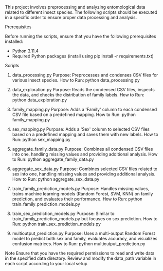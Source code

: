 This project involves preprocessing and analyzing entomological data related to different insect species. The following scripts should be executed in a specific order to ensure proper data processing and analysis.

Prerequisites

Before running the scripts, ensure that you have the following prerequisites installed:

- Python 3.11.4
- Required Python packages (install using pip install -r requirements.txt)

Scripts
1. data_processing.py
   Purpose: Preprocesses and condenses CSV files for various insect species.
   How to Run:
   python data_processing.py

3. data_exploration.py
   Purpose: Reads the condensed CSV files, inspects the data, and checks the distribution of family labels.
   How to Run: python data_exploration.py

4. family_mapping.py
   Purpose: Adds a 'Family' column to each condensed CSV file based on a predefined mapping.
   How to Run: python family_mapping.py

5. sex_mapping.py
   Purpose: Adds a 'Sex' column to selected CSV files based on a predefined mapping and saves them with new labels.
   How to Run: python sex_mapping.py

6. aggregate_family_data.py
   Purpose: Combines all condensed CSV files into one, handling missing values and providing additional analysis.
   How to Run: python aggregate_family_data.py

7. aggregate_sex_data.py
   Purpose: Combines selected CSV files related to sex into one, handling missing values and providing additional analysis.
   How to Run: python aggregate_sex_data.py

8. train_family_prediction_models.py
   Purpose: Handles missing values, trains machine learning models (Random Forest, SVM, KNN) on family prediction, and evaluates their performance.
   How to Run: python train_family_prediction_models.py

9. train_sex_prediction_models.py
   Purpose: Similar to train_family_prediction_models.py but focuses on sex prediction.
   How to Run: python train_sex_prediction_models.py

10. multioutput_prediction.py
   Purpose: Uses a multi-output Random Forest model to predict both sex and family, evaluates accuracy, and visualizes confusion matrices.
   How to Run: python multioutput_prediction.py

Note
Ensure that you have the required permissions to read and write data in the specified data directory.
Review and modify the data_path variable in each script according to your local setup.
